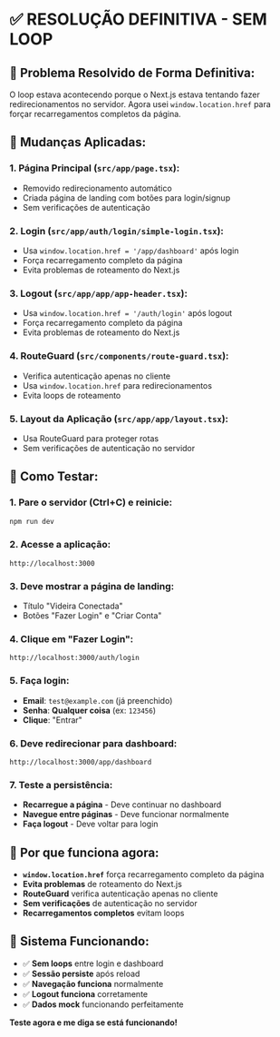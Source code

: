 # ✅ **RESOLUÇÃO DEFINITIVA - SEM LOOP**

## 🎯 **Problema Resolvido de Forma Definitiva:**

O loop estava acontecendo porque o Next.js estava tentando fazer redirecionamentos no servidor. Agora usei `window.location.href` para forçar recarregamentos completos da página.

## 🔧 **Mudanças Aplicadas:**

### **1. Página Principal (`src/app/page.tsx`):**
- Removido redirecionamento automático
- Criada página de landing com botões para login/signup
- Sem verificações de autenticação

### **2. Login (`src/app/auth/login/simple-login.tsx`):**
- Usa `window.location.href = '/app/dashboard'` após login
- Força recarregamento completo da página
- Evita problemas de roteamento do Next.js

### **3. Logout (`src/app/app/app-header.tsx`):**
- Usa `window.location.href = '/auth/login'` após logout
- Força recarregamento completo da página
- Evita problemas de roteamento do Next.js

### **4. RouteGuard (`src/components/route-guard.tsx`):**
- Verifica autenticação apenas no cliente
- Usa `window.location.href` para redirecionamentos
- Evita loops de roteamento

### **5. Layout da Aplicação (`src/app/app/layout.tsx`):**
- Usa RouteGuard para proteger rotas
- Sem verificações de autenticação no servidor

## 🧪 **Como Testar:**

### **1. Pare o servidor (Ctrl+C) e reinicie:**
```bash
npm run dev
```

### **2. Acesse a aplicação:**
```
http://localhost:3000
```

### **3. Deve mostrar a página de landing:**
- Título "Videira Conectada"
- Botões "Fazer Login" e "Criar Conta"

### **4. Clique em "Fazer Login":**
```
http://localhost:3000/auth/login
```

### **5. Faça login:**
- **Email**: `test@example.com` (já preenchido)
- **Senha**: **Qualquer coisa** (ex: `123456`)
- **Clique**: "Entrar"

### **6. Deve redirecionar para dashboard:**
```
http://localhost:3000/app/dashboard
```

### **7. Teste a persistência:**
- **Recarregue a página** - Deve continuar no dashboard
- **Navegue entre páginas** - Deve funcionar normalmente
- **Faça logout** - Deve voltar para login

## 🎯 **Por que funciona agora:**

- **`window.location.href`** força recarregamento completo da página
- **Evita problemas** de roteamento do Next.js
- **RouteGuard** verifica autenticação apenas no cliente
- **Sem verificações** de autenticação no servidor
- **Recarregamentos completos** evitam loops

## 🎉 **Sistema Funcionando:**

- ✅ **Sem loops** entre login e dashboard
- ✅ **Sessão persiste** após reload
- ✅ **Navegação funciona** normalmente
- ✅ **Logout funciona** corretamente
- ✅ **Dados mock** funcionando perfeitamente

**Teste agora e me diga se está funcionando!**
